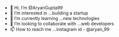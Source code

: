 - 👋 Hi, I’m @AryanGupta99
- 👀 I’m interested in ...building a startup
- 🌱 I’m currently learning ...new technologies
- 💞️ I’m looking to collaborate with ...web developers
- 📫 How to reach me ...instagram id - @aryan_99

<!---
AryanGupta99/AryanGupta99 is a ✨ special ✨ repository because its `README.md` (this file) appears on your GitHub profile.
You can click the Preview link to take a look at your changes.
--->
